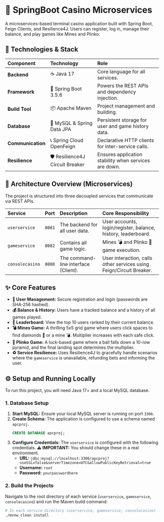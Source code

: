 # 🎰 SpringBoot Casino Microservices

A microservices-based terminal casino application built with Spring Boot, Feign Clients, and Resilience4J. Users can register, log in, manage their balance, and play games like Mines and Plinko.

## 🌟 Technologies & Stack

| Component | Technology | Role |
| :--- | :--- | :--- |
| **Backend** | ☕ Java 17 | Core language for all services. |
| **Framework** | 🍃 Spring Boot 3.5.6 | Powers the REST APIs and dependency injection. |
| **Build Tool** | 📦 Apache Maven | Project management and building. |
| **Database** | 🐬 MySQL & Spring Data JPA | Persistent storage for user and game history data. |
| **Communication**| 📞 Spring Cloud OpenFeign | Declarative HTTP clients for inter-service calls. |
| **Resilience** | 🛡️ Resilience4J Circuit Breaker | Ensures application stability when services are down. |

## 📐 Architecture Overview (Microservices)

The project is structured into three decoupled services that communicate via REST APIs.

| Service | Port | Description | Core Responsibility |
| :--- | :--- | :--- | :--- |
| `userservice` | `8081` | The backend for all user data. | User accounts, login/register, balance, history, leaderboard. |
| `gameservice` | `8082` | Contains all game logic. | Mines 💣 and Plinko 🔴 game execution. |
| `consolecasino`| `8080` | The command-line interface (Client). | User interaction, calls other services using Feign/Circuit Breaker. |

## ✨ Core Features

* **🔐 User Management:** Secure registration and login (passwords are SHA-256 hashed).
* **💰 Balance & History:** Users have a tracked balance and a history of all games played.
* **🥇 Leaderboard:** View the top 10 users ranked by their current balance.
* **💣 Mines Game:** A thrilling 5x5 grid game where users click spaces to find diamonds 💎 or a mine 💣. Multiplier increases with each safe click.
* **🔴 Plinko Game:** A luck-based game where a ball falls down a 10-row pyramid, and the final landing spot determines the multiplier.
* **♻️ Service Resilience:** Uses Resilience4J to gracefully handle scenarios where the `gameservice` is unavailable, refunding bets and informing the user.

## ⚙️ Setup and Running Locally

To run this project, you will need Java 17+ and a local MySQL database.

### 1. Database Setup

1.  **Start MySQL:** Ensure your local MySQL server is running on port `3306`.
2.  **Create Schema:** The application is configured to use a schema named `apcproj`.
    ```sql
    CREATE DATABASE apcproj;
    ```
3.  **Configure Credentials:** The `userservice` is configured with the following credentials. **⚠️ IMPORTANT:** You should change these in a real environment.
    * **URL:** `jdbc:mysql://localhost:3306/apcproj?useSSL=false&serverTimezone=UTC&allowPublicKeyRetrieval=true`
    * **Username:** `root`
    * **Password:** `yourpasswordhere`

### 2. Build the Projects

Navigate to the root directory of each service (`userservice`, `gameservice`, `consolecasino`) and run the Maven build command:

```bash
# In each service directory (userservice, gameservice, consolecasino)
./mvnw clean install

